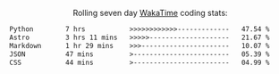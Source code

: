 <p align="center">Rolling seven day <a href="https://wakatime.com/@syrkis"/>WakaTime</a> coding stats:</p>
<!--START_SECTION:waka-->

```txt
Python        7 hrs           >>>>>>>>>>>>-------------   47.54 %
Astro         3 hrs 11 mins   >>>>>--------------------   21.67 %
Markdown      1 hr 29 mins    >>>----------------------   10.07 %
JSON          47 mins         >------------------------   05.39 %
CSS           44 mins         >------------------------   04.99 %
```

<!--END_SECTION:waka-->
